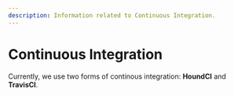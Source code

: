 ```yaml
---
description: Information related to Continuous Integration.
---
```


# Continuous Integration

Currently, we use two forms of continous integration: **HoundCI** and **TravisCI**.

